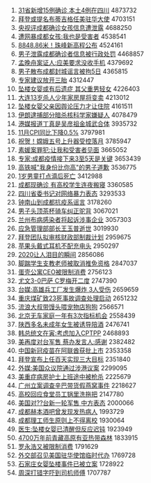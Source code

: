 1. [31省新增15例确诊 本土4例在四川](http://www.baidu.com/baidu?cl=3&tn=SE_baiduhomet8_jmjb7mjw&rsv_dl=fyb_top&fr=top1000&wd=31%CA%A1%D0%C2%D4%F615%C0%FD%C8%B7%D5%EF%20%B1%BE%CD%C14%C0%FD%D4%DA%CB%C4%B4%A8) 4873732
1. [拜登或提名布蒂吉格任美驻华大使](http://www.baidu.com/baidu?cl=3&tn=SE_baiduhomet8_jmjb7mjw&rsv_dl=fyb_top&fr=top1000&wd=%B0%DD%B5%C7%BB%F2%CC%E1%C3%FB%B2%BC%B5%D9%BC%AA%B8%F1%C8%CE%C3%C0%D7%A4%BB%AA%B4%F3%CA%B9) 4703151
1. [央视评成都确诊女孩信息遭泄露](http://www.baidu.com/baidu?cl=3&tn=SE_baiduhomet8_jmjb7mjw&rsv_dl=fyb_top&fr=top1000&wd=%D1%EB%CA%D3%C6%C0%B3%C9%B6%BC%C8%B7%D5%EF%C5%AE%BA%A2%D0%C5%CF%A2%D4%E2%D0%B9%C2%B6) 4688250
1. [遭网暴成都女孩:我也是受害者](http://www.baidu.com/baidu?cl=3&tn=SE_baiduhomet8_jmjb7mjw&rsv_dl=fyb_top&fr=top1000&wd=%D4%E2%CD%F8%B1%A9%B3%C9%B6%BC%C5%AE%BA%A2%3A%CE%D2%D2%B2%CA%C7%CA%DC%BA%A6%D5%DF) 4538541
1. [8848.86米！珠峰新高程公布](http://www.baidu.com/baidu?cl=3&tn=SE_baiduhomet8_jmjb7mjw&rsv_dl=fyb_top&fr=top1000&wd=8848.86%C3%D7%A3%A1%D6%E9%B7%E5%D0%C2%B8%DF%B3%CC%B9%AB%B2%BC) 4524161
1. [男子泄露成都确诊者信息被行政处罚](http://www.baidu.com/baidu?cl=3&tn=SE_baiduhomet8_jmjb7mjw&rsv_dl=fyb_top&fr=top1000&wd=%C4%D0%D7%D3%D0%B9%C2%B6%B3%C9%B6%BC%C8%B7%D5%EF%D5%DF%D0%C5%CF%A2%B1%BB%D0%D0%D5%FE%B4%A6%B7%A3) 4468857
1. [孟晚舟案证人:应美要求没收手机](http://www.baidu.com/baidu?cl=3&tn=SE_baiduhomet8_jmjb7mjw&rsv_dl=fyb_top&fr=top1000&wd=%C3%CF%CD%ED%D6%DB%B0%B8%D6%A4%C8%CB%3A%D3%A6%C3%C0%D2%AA%C7%F3%C3%BB%CA%D5%CA%D6%BB%FA) 4379692
1. [男子散布成都封城谣言被拘5日](http://www.baidu.com/baidu?cl=3&tn=SE_baiduhomet8_jmjb7mjw&rsv_dl=fyb_top&fr=top1000&wd=%C4%D0%D7%D3%C9%A2%B2%BC%B3%C9%B6%BC%B7%E2%B3%C7%D2%A5%D1%D4%B1%BB%BE%D05%C8%D5) 4365815
1. [专家建议放开三胎](http://www.baidu.com/baidu?cl=3&tn=SE_baiduhomet8_jmjb7mjw&rsv_dl=fyb_top&fr=top1000&wd=%D7%A8%BC%D2%BD%A8%D2%E9%B7%C5%BF%AA%C8%FD%CC%A5) 4312447
1. [坠楼女婴或有后遗症 其父重男轻女](http://www.baidu.com/baidu?cl=3&tn=SE_baiduhomet8_jmjb7mjw&rsv_dl=fyb_top&fr=top1000&wd=%D7%B9%C2%A5%C5%AE%D3%A4%BB%F2%D3%D0%BA%F3%D2%C5%D6%A2%20%C6%E4%B8%B8%D6%D8%C4%D0%C7%E1%C5%AE) 4226403
1. [大连13岁杀人少年家房屋将变卖](http://www.baidu.com/baidu?cl=3&tn=SE_baiduhomet8_jmjb7mjw&rsv_dl=fyb_top&fr=top1000&wd=%B4%F3%C1%AC13%CB%EA%C9%B1%C8%CB%C9%D9%C4%EA%BC%D2%B7%BF%CE%DD%BD%AB%B1%E4%C2%F4) 4213012
1. [坠楼女婴父亲因舆论压力才让住院](http://www.baidu.com/baidu?cl=3&tn=SE_baiduhomet8_jmjb7mjw&rsv_dl=fyb_top&fr=top1000&wd=%D7%B9%C2%A5%C5%AE%D3%A4%B8%B8%C7%D7%D2%F2%D3%DF%C2%DB%D1%B9%C1%A6%B2%C5%C8%C3%D7%A1%D4%BA) 4161511
1. [伊朗逮捕部分暗杀核科学家嫌疑人](http://www.baidu.com/baidu?cl=3&tn=SE_baiduhomet8_jmjb7mjw&rsv_dl=fyb_top&fr=top1000&wd=%D2%C1%C0%CA%B4%FE%B2%B6%B2%BF%B7%D6%B0%B5%C9%B1%BA%CB%BF%C6%D1%A7%BC%D2%CF%D3%D2%C9%C8%CB) 4078479
1. [港媒报道丁真是吴彦祖金城武合体](http://www.baidu.com/baidu?cl=3&tn=SE_baiduhomet8_jmjb7mjw&rsv_dl=fyb_top&fr=top1000&wd=%B8%DB%C3%BD%B1%A8%B5%C0%B6%A1%D5%E6%CA%C7%CE%E2%D1%E5%D7%E6%BD%F0%B3%C7%CE%E4%BA%CF%CC%E5) 3935732
1. [11月CPI同比下降0.5%](http://www.baidu.com/baidu?cl=3&tn=SE_baiduhomet8_jmjb7mjw&rsv_dl=fyb_top&fr=top1000&wd=11%D4%C2CPI%CD%AC%B1%C8%CF%C2%BD%B50.5%25) 3797981
1. [祝贺！嫦娥五号上升器受控落月](http://www.baidu.com/baidu?cl=3&tn=SE_baiduhomet8_jmjb7mjw&rsv_dl=fyb_top&fr=top1000&wd=%D7%A3%BA%D8%A3%A1%E6%CF%B6%F0%CE%E5%BA%C5%C9%CF%C9%FD%C6%F7%CA%DC%BF%D8%C2%E4%D4%C2) 3785947
1. [素媛案罪犯:让我和受害者见面](http://www.baidu.com/baidu?cl=3&tn=SE_baiduhomet8_jmjb7mjw&rsv_dl=fyb_top&fr=top1000&wd=%CB%D8%E6%C2%B0%B8%D7%EF%B7%B8%3A%C8%C3%CE%D2%BA%CD%CA%DC%BA%A6%D5%DF%BC%FB%C3%E6) 3665052
1. [专家:成都疫情接下来3至5天是关键](http://www.baidu.com/baidu?cl=3&tn=SE_baiduhomet8_jmjb7mjw&rsv_dl=fyb_top&fr=top1000&wd=%D7%A8%BC%D2%3A%B3%C9%B6%BC%D2%DF%C7%E9%BD%D3%CF%C2%C0%B43%D6%C15%CC%EC%CA%C7%B9%D8%BC%FC) 3653439
1. [高铁喊"我身份比你高"的男子道歉](http://www.baidu.com/baidu?cl=3&tn=SE_baiduhomet8_jmjb7mjw&rsv_dl=fyb_top&fr=top1000&wd=%B8%DF%CC%FA%BA%B0%22%CE%D2%C9%ED%B7%DD%B1%C8%C4%E3%B8%DF%22%B5%C4%C4%D0%D7%D3%B5%C0%C7%B8) 3536775
1. [1岁男童打点滴后死亡](http://www.baidu.com/baidu?cl=3&tn=SE_baiduhomet8_jmjb7mjw&rsv_dl=fyb_top&fr=top1000&wd=1%CB%EA%C4%D0%CD%AF%B4%F2%B5%E3%B5%CE%BA%F3%CB%C0%CD%F6) 3412988
1. [成都现确诊 有高校学生连夜搬寝](http://www.baidu.com/baidu?cl=3&tn=SE_baiduhomet8_jmjb7mjw&rsv_dl=fyb_top&fr=top1000&wd=%B3%C9%B6%BC%CF%D6%C8%B7%D5%EF%20%D3%D0%B8%DF%D0%A3%D1%A7%C9%FA%C1%AC%D2%B9%B0%E1%C7%DE) 3360585
1. [四川省委书记对网络暴力表态](http://www.baidu.com/baidu?cl=3&tn=SE_baiduhomet8_jmjb7mjw&rsv_dl=fyb_top&fr=top1000&wd=%CB%C4%B4%A8%CA%A1%CE%AF%CA%E9%BC%C7%B6%D4%CD%F8%C2%E7%B1%A9%C1%A6%B1%ED%CC%AC) 3293533
1. [钟南山到成都抗疫系谣言](http://www.baidu.com/baidu?cl=3&tn=SE_baiduhomet8_jmjb7mjw&rsv_dl=fyb_top&fr=top1000&wd=%D6%D3%C4%CF%C9%BD%B5%BD%B3%C9%B6%BC%BF%B9%D2%DF%CF%B5%D2%A5%D1%D4) 3178260
1. [男子头顶茶杯骑车纠正驼背](http://www.baidu.com/baidu?cl=3&tn=SE_baiduhomet8_jmjb7mjw&rsv_dl=fyb_top&fr=top1000&wd=%C4%D0%D7%D3%CD%B7%B6%A5%B2%E8%B1%AD%C6%EF%B3%B5%BE%C0%D5%FD%CD%D5%B1%B3) 3067021
1. [兰州布病感染者将起诉涉事企业](http://www.baidu.com/baidu?cl=3&tn=SE_baiduhomet8_jmjb7mjw&rsv_dl=fyb_top&fr=top1000&wd=%C0%BC%D6%DD%B2%BC%B2%A1%B8%D0%C8%BE%D5%DF%BD%AB%C6%F0%CB%DF%C9%E6%CA%C2%C6%F3%D2%B5) 3057303
1. [应急管理部部长王玉普逝世](http://www.baidu.com/baidu?cl=3&tn=SE_baiduhomet8_jmjb7mjw&rsv_dl=fyb_top&fr=top1000&wd=%D3%A6%BC%B1%B9%DC%C0%ED%B2%BF%B2%BF%B3%A4%CD%F5%D3%F1%C6%D5%CA%C5%CA%C0) 3019930
1. [拜登团队拟审核财政部制裁计划](http://www.baidu.com/baidu?cl=3&tn=SE_baiduhomet8_jmjb7mjw&rsv_dl=fyb_top&fr=top1000&wd=%B0%DD%B5%C7%CD%C5%B6%D3%C4%E2%C9%F3%BA%CB%B2%C6%D5%FE%B2%BF%D6%C6%B2%C3%BC%C6%BB%AE) 2959675
1. [苹果头戴式耳机不配充电头](http://www.baidu.com/baidu?cl=3&tn=SE_baiduhomet8_jmjb7mjw&rsv_dl=fyb_top&fr=top1000&wd=%C6%BB%B9%FB%CD%B7%B4%F7%CA%BD%B6%FA%BB%FA%B2%BB%C5%E4%B3%E4%B5%E7%CD%B7) 2950297
1. [2020让人泪目的瞬间](http://www.baidu.com/baidu?cl=3&tn=SE_baiduhomet8_jmjb7mjw&rsv_dl=fyb_top&fr=top1000&wd=2020%C8%C3%C8%CB%C0%E1%C4%BF%B5%C4%CB%B2%BC%E4) 2856086
1. [脚踹学生支教老师被取消推免资格](http://www.baidu.com/baidu?cl=3&tn=SE_baiduhomet8_jmjb7mjw&rsv_dl=fyb_top&fr=top1000&wd=%BD%C5%F5%DF%D1%A7%C9%FA%D6%A7%BD%CC%C0%CF%CA%A6%B1%BB%C8%A1%CF%FB%CD%C6%C3%E2%D7%CA%B8%F1) 2847037
1. [蛋壳公寓CEO被限制消费](http://www.baidu.com/baidu?cl=3&tn=SE_baiduhomet8_jmjb7mjw&rsv_dl=fyb_top&fr=top1000&wd=%B5%B0%BF%C7%B9%AB%D4%A2CEO%B1%BB%CF%DE%D6%C6%CF%FB%B7%D1) 2756123
1. [尤文3-0巴萨 C罗梅开二度](http://www.baidu.com/baidu?cl=3&tn=SE_baiduhomet8_jmjb7mjw&rsv_dl=fyb_top&fr=top1000&wd=%D3%C8%CE%C43-0%B0%CD%C8%F8%20C%C2%DE%C3%B7%BF%AA%B6%FE%B6%C8) 2747390
1. [台媒:高雄兵工厂发生爆炸 3人受伤](http://www.baidu.com/baidu?cl=3&tn=SE_baiduhomet8_jmjb7mjw&rsv_dl=fyb_top&fr=top1000&wd=%CC%A8%C3%BD%3A%B8%DF%D0%DB%B1%F8%B9%A4%B3%A7%B7%A2%C9%FA%B1%AC%D5%A8%203%C8%CB%CA%DC%C9%CB) 2659659
1. [重庆煤矿致23死事故调查处理启动](http://www.baidu.com/baidu?cl=3&tn=SE_baiduhomet8_jmjb7mjw&rsv_dl=fyb_top&fr=top1000&wd=%D6%D8%C7%EC%C3%BA%BF%F3%D6%C223%CB%C0%CA%C2%B9%CA%B5%F7%B2%E9%B4%A6%C0%ED%C6%F4%B6%AF) 2651232
1. [流浪大叔带馒头喂宠物店狗狗](http://www.baidu.com/baidu?cl=3&tn=SE_baiduhomet8_jmjb7mjw&rsv_dl=fyb_top&fr=top1000&wd=%C1%F7%C0%CB%B4%F3%CA%E5%B4%F8%C2%F8%CD%B7%CE%B9%B3%E8%CE%EF%B5%EA%B9%B7%B9%B7) 2566571
1. [北京无车家庭一年有3次指标机会](http://www.baidu.com/baidu?cl=3&tn=SE_baiduhomet8_jmjb7mjw&rsv_dl=fyb_top&fr=top1000&wd=%B1%B1%BE%A9%CE%DE%B3%B5%BC%D2%CD%A5%D2%BB%C4%EA%D3%D03%B4%CE%D6%B8%B1%EA%BB%FA%BB%E1) 2558439
1. [陕西多名未成年女生被诱导陪酒](http://www.baidu.com/baidu?cl=3&tn=SE_baiduhomet8_jmjb7mjw&rsv_dl=fyb_top&fr=top1000&wd=%C9%C2%CE%F7%B6%E0%C3%FB%CE%B4%B3%C9%C4%EA%C5%AE%C9%FA%B1%BB%D3%D5%B5%BC%C5%E3%BE%C6) 2476741
1. [韩总统文在寅:考虑加入CPTPP](http://www.baidu.com/baidu?cl=3&tn=SE_baiduhomet8_jmjb7mjw&rsv_dl=fyb_top&fr=top1000&wd=%BA%AB%D7%DC%CD%B3%CE%C4%D4%DA%D2%FA%3A%BF%BC%C2%C7%BC%D3%C8%EBCPTPP) 2468893
1. [美再度对台军售 蔡办发言人:感谢](http://www.baidu.com/baidu?cl=3&tn=SE_baiduhomet8_jmjb7mjw&rsv_dl=fyb_top&fr=top1000&wd=%C3%C0%D4%D9%B6%C8%B6%D4%CC%A8%BE%FC%CA%DB%20%B2%CC%B0%EC%B7%A2%D1%D4%C8%CB%3A%B8%D0%D0%BB) 2382482
1. [中国新冠疫苗在阿联酋获批上市](http://www.baidu.com/baidu?cl=3&tn=SE_baiduhomet8_jmjb7mjw&rsv_dl=fyb_top&fr=top1000&wd=%D6%D0%B9%FA%D0%C2%B9%DA%D2%DF%C3%E7%D4%DA%B0%A2%C1%AA%C7%F5%BB%F1%C5%FA%C9%CF%CA%D0) 2353358
1. [拜登宣布上任百天实现三大目标](http://www.baidu.com/baidu?cl=3&tn=SE_baiduhomet8_jmjb7mjw&rsv_dl=fyb_top&fr=top1000&wd=%B0%DD%B5%C7%D0%FB%B2%BC%C9%CF%C8%CE%B0%D9%CC%EC%CA%B5%CF%D6%C8%FD%B4%F3%C4%BF%B1%EA) 2351840
1. [外媒:美国众议院通过涉港议案](http://www.baidu.com/baidu?cl=3&tn=SE_baiduhomet8_jmjb7mjw&rsv_dl=fyb_top&fr=top1000&wd=%CD%E2%C3%BD%3A%C3%C0%B9%FA%D6%DA%D2%E9%D4%BA%CD%A8%B9%FD%C9%E6%B8%DB%D2%E9%B0%B8) 2299095
1. [美重症病房护士上班途中被枪杀](http://www.baidu.com/baidu?cl=3&tn=SE_baiduhomet8_jmjb7mjw&rsv_dl=fyb_top&fr=top1000&wd=%C3%C0%D6%D8%D6%A2%B2%A1%B7%BF%BB%A4%CA%BF%C9%CF%B0%E0%CD%BE%D6%D0%B1%BB%C7%B9%C9%B1) 2225679
1. [广州立案调查辛巴带货假燕窝事件](http://www.baidu.com/baidu?cl=3&tn=SE_baiduhomet8_jmjb7mjw&rsv_dl=fyb_top&fr=top1000&wd=%B9%E3%D6%DD%C1%A2%B0%B8%B5%F7%B2%E9%D0%C1%B0%CD%B4%F8%BB%F5%BC%D9%D1%E0%CE%D1%CA%C2%BC%FE) 2218627
1. [高校回应食堂员工锅里洗拖把](http://www.baidu.com/baidu?cl=3&tn=SE_baiduhomet8_jmjb7mjw&rsv_dl=fyb_top&fr=top1000&wd=%B8%DF%D0%A3%BB%D8%D3%A6%CA%B3%CC%C3%D4%B1%B9%A4%B9%F8%C0%EF%CF%B4%CD%CF%B0%D1) 2147780
1. [美国对??台新一轮军售 中方表态](http://www.baidu.com/baidu?cl=3&tn=SE_baiduhomet8_jmjb7mjw&rsv_dl=fyb_top&fr=top1000&wd=%C3%C0%B9%FA%B6%D4%3F%3F%CC%A8%D0%C2%D2%BB%C2%D6%BE%FC%CA%DB%20%D6%D0%B7%BD%B1%ED%CC%AC) 2000066
1. [成都赫本酒吧曾发现发热病人](http://www.baidu.com/baidu?cl=3&tn=SE_baiduhomet8_jmjb7mjw&rsv_dl=fyb_top&fr=top1000&wd=%B3%C9%B6%BC%BA%D5%B1%BE%BE%C6%B0%C9%D4%F8%B7%A2%CF%D6%B7%A2%C8%C8%B2%A1%C8%CB) 1993729
1. [成都理工师生原则上不得离校](http://www.baidu.com/baidu?cl=3&tn=SE_baiduhomet8_jmjb7mjw&rsv_dl=fyb_top&fr=top1000&wd=%B3%C9%B6%BC%C0%ED%B9%A4%CA%A6%C9%FA%D4%AD%D4%F2%C9%CF%B2%BB%B5%C3%C0%EB%D0%A3) 1930064
1. [医生:坠楼女婴已清醒但反应迟钝](http://www.baidu.com/baidu?cl=3&tn=SE_baiduhomet8_jmjb7mjw&rsv_dl=fyb_top&fr=top1000&wd=%D2%BD%C9%FA%3A%D7%B9%C2%A5%C5%AE%D3%A4%D2%D1%C7%E5%D0%D1%B5%AB%B7%B4%D3%A6%B3%D9%B6%DB) 1923949
1. [4700万年前青藏高原有亚热带森林](http://www.baidu.com/baidu?cl=3&tn=SE_baiduhomet8_jmjb7mjw&rsv_dl=fyb_top&fr=top1000&wd=4700%CD%F2%C4%EA%C7%B0%C7%E0%B2%D8%B8%DF%D4%AD%D3%D0%D1%C7%C8%C8%B4%F8%C9%AD%C1%D6) 1833915
1. [罗永浩又被限制消费](http://www.baidu.com/baidu?cl=3&tn=SE_baiduhomet8_jmjb7mjw&rsv_dl=fyb_top&fr=top1000&wd=%C2%DE%D3%C0%BA%C6%D3%D6%B1%BB%CF%DE%D6%C6%CF%FB%B7%D1) 1791629
1. [外交部召见美国驻华使馆临时代办](http://www.baidu.com/baidu?cl=3&tn=SE_baiduhomet8_jmjb7mjw&rsv_dl=fyb_top&fr=top1000&wd=%CD%E2%BD%BB%B2%BF%D5%D9%BC%FB%C3%C0%B9%FA%D7%A4%BB%AA%CA%B9%B9%DD%C1%D9%CA%B1%B4%FA%B0%EC) 1769728
1. [石家庄女婴坠楼事件已被立案](http://www.baidu.com/baidu?cl=3&tn=SE_baiduhomet8_jmjb7mjw&rsv_dl=fyb_top&fr=top1000&wd=%CA%AF%BC%D2%D7%AF%C5%AE%D3%A4%D7%B9%C2%A5%CA%C2%BC%FE%D2%D1%B1%BB%C1%A2%B0%B8) 1728922
1. [周深打错字吓到司机师傅](http://www.baidu.com/baidu?cl=3&tn=SE_baiduhomet8_jmjb7mjw&rsv_dl=fyb_top&fr=top1000&wd=%D6%DC%C9%EE%B4%F2%B4%ED%D7%D6%CF%C5%B5%BD%CB%BE%BB%FA%CA%A6%B8%B5) 1707787